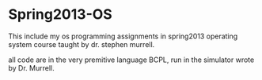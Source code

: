 Spring2013-OS
=============

This include my os programming assignments in spring2013 operating system course taught by dr. stephen murrell. 

all code are in the very premitive language BCPL, run in the simulator wrote by Dr. Murrell.

